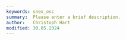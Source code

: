 ```yaml
---
keywords: snex_osc
summary:  Please enter a brief description.
author:   Christoph Hart
modified: 30.05.2024
---
```

